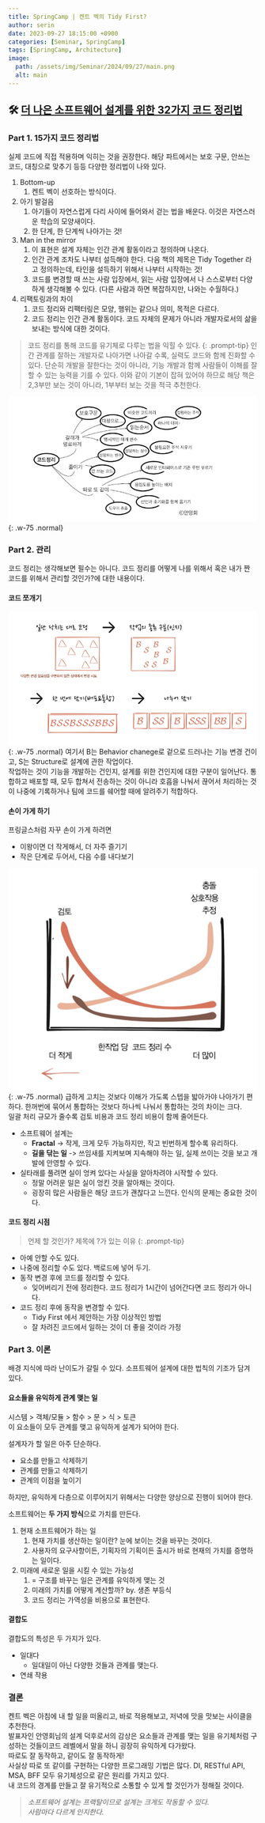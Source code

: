 ```yaml
---
title: SpringCamp | 켄트 벡의 Tidy First?
author: serin
date: 2023-09-27 18:15:00 +0900
categories: [Seminar, SpringCamp]
tags: [SpringCamp, Architecture]
image:
  path: /assets/img/Seminar/2024/09/27/main.png
  alt: main
---
```


## 🛠️ [더 나은 소프트웨어 설계를 위한 32가지 코드 정리법](https://youtu.be/IF9Uv5ceB1Q?si=1teetyxTlf6ICmPf)

### Part 1. 15가지 코드 정리법
실제 코드에 직접 적용하며 익히는 것을 권장한다. 해당 파트에서는 보호 구문, 안쓰는 코드, 대칭으로 맞추기 등등 다양한 정리법이 나와 있다.

1. Bottom-up
   1. 켄트 벡이 선호하는 방식이다.
2. 아기 발걸음
   1. 아기들이 자연스럽게 다리 사이에 들어와서 걷는 법을 배운다. 이것은 자연스러운 학습의 모양새이다.
   2. 한 단계, 한 단계씩 나아가는 것!
3. Man in the mirror
   1. 이 표현은 설계 자체는 인간 관계 활동이라고 정의하며 나온다.
   2. 인간 관계 조차도 나부터 설득해야 한다. 다음 책의 제목은 Tidy Together 라고 정의하는데, 타인을 설득하기 위해서 나부터 시작하는 것!
   3. 코드를 변경할 때 쓰는 사람 입장에서, 읽는 사람 입장에서 나 스스로부터 다양하게 생각해볼 수 있다. (다른 사람과 하면 복잡하지만, 나와는 수월하다.)
4. 리팩토링과의 차이
   1. 코드 정리와 리팩터링은 모양, 행위는 같으나 의미, 목적은 다르다.
   2. 코드 정리는 인간 관계 활동이다. 코드 자체의 문제가 아니라 개발자로서의 삶을 보내는 방식에 대한 것이다.

> 코드 정리를 통해 코드를 유기체로 다루는 법을 익힐 수 있다.
{: .prompt-tip}
인간 관계를 잘하는 개발자로 나아가면 나아갈 수록, 실력도 코드와 함께 진화할 수 있다. 단순히 개발을 잘한다는 것이 아니라, 기능 개발과 함께 사람들이 이해를 잘 할 수 있는 능력을 기를 수 있다. 이와 같이 기본이 잡혀 있어야 하므로 해당 책은 2,3부만 보는 것이 아니라, 1부부터 보는 것을 적극 추천한다.

![example1](/assets/img/Seminar/2024/09/27/example1.png){: .w-75 .normal}

### Part 2. 관리
코드 정리는 생각해보면 필수는 아니다. 코드 정리를 어떻게 나를 위해서 혹은 내가 짠 코드를 위해서 관리할 것인가?에 대한 내용이다.

#### 코드 쪼개기
![example2](/assets/img/Seminar/2024/09/27/example2.png){: .w-75 .normal}
여기서 B는 Behavior chanege로 겉으로 드러나는 기능 변경 건이고, S는 Structure로 설계에 관한 작업이다.  
작업하는 것이 기능을 개발하는 건인지, 설계를 위한 건인지에 대한 구분이 일어난다. 통합하고 배포할 때, 모두 합쳐서 전송하는 것이 아니라 호흡을 나눠서 끊어서 처리하는 것이 나중에 기록하거나 팀에 코드를 쉐어할 때에 알려주기 적합하다.

#### 손이 가게 하기
프링글스처럼 자꾸 손이 가게 하려면  
- 이왕이면 더 작게해서, 더 자주 즐기기
- 작은 단계로 두어서, 다음 수를 내다보기

![example3](/assets/img/Seminar/2024/09/27/example3.png){: .w-75 .normal}
급하게 고치는 것보다 이해가 가도록 스텝을 밟아가야 나아가기 편하다. 한꺼번에 묶어서 통합하는 것보다 하나씩 나눠서 통합하는 것의 차이는 크다.  
일괄 처리 규모가 줄수록 검토 비용과 코드 정리 비용이 함께 줄어든다.

- 소프트웨어 설계는
  - **Fractal** -> 작게, 크게 모두 가능하지만, 작고 빈번하게 할수록 유리하다.
  - **길을 닦는 일** -> 쓰임새를 지켜보며 지속해야 하는 일, 실제 쓰이는 것을 보고 개발에 안영할 수 있다.
- 실타래를 풀려면 실이 엉켜 있다는 사실을 알아차려야 시작할 수 있다.
  - 정말 어려운 일은 실이 엉킨 것을 알아채는 것이다.
  - 굉장히 많은 사람들은 해당 코드가 괜찮다고 느낀다. 인식의 문제는 중요한 것이다.

#### 코드 정리 시점
> 언제 할 것인가? 제목에 ?가 있는 이유
{: .prompt-tip}

- 아예 안할 수도 있다.
- 나중에 정리할 수도 있다. 백로드에 넣어 두기.
- 동작 변경 후에 코드를 정리할 수 있다.
  - 잊어버리기 전에 정리한다. 코드 정리가 1시간이 넘어간다면 코드 정리가 아니다.
- 코드 정리 후에 동작을 변경할 수 있다.
  - Tidy First 에서 제안하는 가장 이상적인 방법
  - 잘 차려진 코드에서 일하는 것이 더 좋을 것이라 가정

### Part 3. 이론
배경 지식에 따라 난이도가 갈릴 수 있다. 소프트웨어 설계에 대한 법칙의 기조가 담겨 있다.

#### 요소들을 유익하게 관계 맺는 일
시스템 > 객체/모듈 > 함수 > 문 > 식 > 토큰  
이 요소들이 모두 관계를 맺고 유익하게 설계가 되어야 한다.

설계자가 할 일은 아주 단순하다.  
- 요소를 만들고 삭제하기
- 관계를 만들고 삭제하기
- 관계의 이점을 높이기

하지만, 유익하게 다층으로 이루어지기 위해서는 다양한 양상으로 진행이 되어야 한다. 

소프트웨어는 **두 가지 방식**으로 가치를 만든다.  
1. 현재 소프트웨어가 하는 일
   1. 현재 가치를 생산하는 일이란? 눈에 보이는 것을 바꾸는 것이다.
   2. 사용자의 요구사항이든, 기획자의 기획이든 출시가 바로 현재의 가치를 증명하는 일이다.
2. 미래에 새로운 일을 시킬 수 있는 가능성
   1. = 구조를 바꾸는 일은 관계를 유익하게 맺는 것
   2. 미래의 가치를 어떻게 계산할까? by. 생존 부등식
   3. 코드 정리는 가역성을 비용으로 표현한다.

#### 결합도
결합도의 특성은 두 가지가 있다.  
- 일대다
  - 일대일이 아닌 다양한 것들과 관계를 맺는다.
- 연쇄 작용

### 결론
켄트 벡은 아침에 내 할 일을 떠올리고, 바로 적용해보고, 저녁에 맛을 맛보는 사이클을 추천한다.  
발표자인 안영회님의 설계 덕후로서의 감상은 요소들과 관계를 맺는 일을 유기체처럼 구성하는 것들이코드 레벨에서 말을 하니 굉장히 유익하게 다가왔다.  
따로도 잘 동작하고, 같이도 잘 동작하게!  
사실상 따로 또 같이를 구현하는 다양한 프로그래밍 기법은 많다. DI, RESTful API, MSA, BFF 모두 유기체성으로 같은 원리를 가지고 있다.  
내 코드의 경계를 만들고 잘 유기적으로 소통할 수 있게 할 것인가가 정해질 것이다.  

> *소프트웨어 설계는 프랙탈이므로 설계는 크게도 작동할 수 있다.*  
> *사람마다 다르게 인지한다.*  
